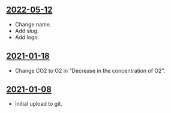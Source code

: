 ## [2022-05-12](https://github.com/faktaoklimatu/graphics/blob/6b22358767d535a9b5ec33e9ca931a91fe29059c/data-visualization/climate-indicators/world/climate-change-scheme/en-climate-change-scheme.ai)

- Change name.
- Add slug.
- Add logo.

## [2021-01-18](https://github.com/faktaoklimatu/graphics/blob/fae3ec921cb635ca1bed3e525d0575d45795f1b2/data-visualization/climate-indicators/world/schema-of-climate-change/en-climate-change-schema.ai)

- Change CO2 to O2 in "Decrease in the concentration of O2".

## [2021-01-08](https://github.com/faktaoklimatu/graphics/blob/727f21105d468e2396f5c0a82312c8429c850442/Data%20visualization/Climate%20indicators/World/Schema%20of%20climate%20change/en-climate-change-schema.ai)

- Initial upload to git.

